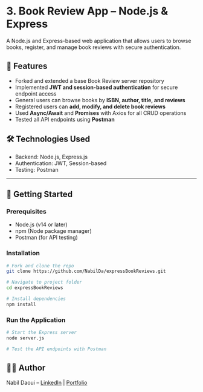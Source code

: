 # 3. Book Review App – Node.js & Express

A Node.js and Express-based web application that allows users to browse books, register, and manage book reviews with secure authentication.

## 📌 Features
- Forked and extended a base Book Review server repository  
- Implemented **JWT and session-based authentication** for secure endpoint access  
- General users can browse books by **ISBN, author, title, and reviews**  
- Registered users can **add, modify, and delete book reviews**  
- Used **Async/Await** and **Promises** with Axios for all CRUD operations  
- Tested all API endpoints using **Postman**  

## 🛠️ Technologies Used
- Backend: Node.js, Express.js
- Authentication: JWT, Session-based
- Testing: Postman
---

## 🚀 Getting Started

### Prerequisites
- Node.js (v14 or later)  
- npm (Node package manager)  
- Postman (for API testing)  

### Installation
```bash
# Fork and clone the repo
git clone https://github.com/NabilDa/expressBookReviews.git

# Navigate to project folder
cd expressBookReviews

# Install dependencies
npm install
```

### Run the Application
```bash
# Start the Express server
node server.js

# Test the API endpoints with Postman
```

## 👨‍💻 Author
Nabil Daoui – [LinkedIn](https://www.linkedin.com/in/nabil-d/) | [Portfolio](https://www.nabildaoui.tech/)
